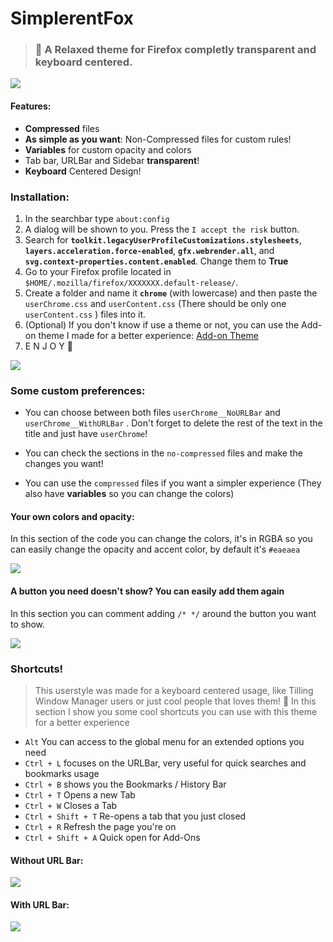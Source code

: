 # SimplerentFox

> ### 🦊 A Relaxed theme for Firefox completly transparent and keyboard centered.

![](https://github.com/MiguelRAvila/SimplerentFox/blob/master/Images/Firefox.png)

#### Features:

- **Compressed** files
- **As simple as you want**: Non-Compressed files for custom rules!
- **Variables** for custom opacity and colors
- Tab bar, URLBar and Sidebar **transparent**!
- **Keyboard** Centered Design!

### Installation:

1. In the searchbar type `about:config`
2. A dialog will be shown to you. Press the `I accept the risk` button.
3. Search for **`toolkit.legacyUserProfileCustomizations.stylesheets`**, **`layers.acceleration.force-enabled`**, **`gfx.webrender.all`**, and **`svg.context-properties.content.enabled`**. Change them to **True**
4. Go to your Firefox profile located in `$HOME/.mozilla/firefox/XXXXXXX.default-release/`.
5. Create a folder and name it **`chrome`** (with lowercase) and then paste the `userChrome.css` and `userContent.css` (There should be only one `userContent.css` ) files into it. 
6. (Optional) If you don't know if use a theme or not, you can use the Add-on theme I made for a better experience: [Add-on Theme](https://addons.mozilla.org/en-US/firefox/addon/simplerentfox/)
7. E N J O Y 🦊

![](https://github.com/MiguelRAvila/SimplerentFox/blob/master/Images/Firefox_1.png)

### Some custom preferences:

- You can choose between both files `userChrome__NoURLBar` and `userChrome__WithURLBar` . Don't forget to delete the rest of the text in the title and just have `userChrome`! 

- You can check the sections in the `no-compressed` files and make the changes you want! 

- You can use the `compressed` files if you want a simpler experience (They also have **variables** so you can change the colors)

#### Your own colors and opacity:

In this section of the code you can change the colors, it's in RGBA so you can easily change the opacity and accent color, by default it's `#eaeaea`

![](https://github.com/MiguelRAvila/SimplerentFox/blob/master/Images/code-1.png)

#### A button you need doesn't show? You can easily add them again

In this section you can comment adding `/* */` around the button you want to show. 

![](https://github.com/MiguelRAvila/SimplerentFox/blob/master/Images/code-2.png)
  

### Shortcuts!
> This userstyle was made for a keyboard centered usage, like Tilling Window Manager users or just cool people that loves them! 🤖
In this section I show you some cool shortcuts you can use with this theme for a better experience

- `Alt` You can access to the global menu for an extended options you need
- `Ctrl + L` focuses on the URLBar, very useful for quick searches and bookmarks usage
- `Ctrl + B` shows you the Bookmarks / History Bar 
- `Ctrl + T` Opens a new Tab
- `Ctrl + W` Closes a Tab
- `Ctrl + Shift + T` Re-opens a tab that you just closed
- `Ctrl + R` Refresh the page you're on
- `Ctrl + Shift + A` Quick open for Add-Ons

#### Without URL Bar:

![](https://github.com/MiguelRAvila/SimplerentFox/blob/master/Images/FirefoxWUB.png)

#### With URL Bar:

![](https://github.com/MiguelRAvila/SimplerentFox/blob/master/Images/FirefoxCUB.png)
